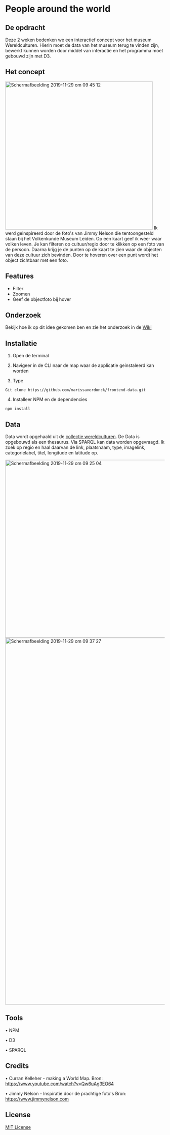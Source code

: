 # People around the world

## De opdracht
Deze 2 weken bedenken we een interactief concept voor het museum Wereldculturen. Hierin moet de data van het museum terug te vinden zijn, bewerkt kunnen worden door middel van interactie en het programma moet gebouwd zijn met D3.

## Het concept

<img width="466" alt="Schermafbeelding 2019-11-29 om 09 45 12" src="https://user-images.githubusercontent.com/43657951/69856043-03b36a80-128d-11ea-8cca-362c737bfa1d.png">
Ik werd geinspireerd door de foto's van Jimmy Nelson die tentoongesteld staan bij het Volkenkunde Museum Leiden.
Op een kaart geef ik weer waar volken leven. Je kan filteren op cultuur/regio door te klikken op een foto van de persoon. Daarna krijg je de punten op de kaart te zien waar de objecten van deze cultuur zich bevinden. Door te hoveren over een punt wordt het object zichtbaar met een foto.

## Features
* Filter
* Zoomen
* Geef de objectfoto bij hover

## Onderzoek
Bekijk hoe ik op dit idee gekomen ben en zie het onderzoek in de [Wiki](https://github.com/marissaverdonck/frontend-data/wiki)

## Installatie
1. Open de terminal

2. Navigeer in de CLI naar de map waar de applicatie geinstaleerd kan worden

3. Type <br/>
```
Git clone https://github.com/marissaverdonck/frontend-data.git
```

4. Installeer NPM en de dependencies<br/>
```
npm install
```

## Data
Data wordt opgehaald uit de [collectie wereldculturen](https://collectie.wereldculturen.nl). De Data is opgebouwd als een thesaurus. Via SPARQL kan data worden opgevraagd. Ik zoek op regio en haal daarvan de link, plaatsnaam, type, imagelink, categorielabel, titel, longitude en latitude op.

<img width="560" alt="Schermafbeelding 2019-11-29 om 09 25 04" src="https://user-images.githubusercontent.com/43657951/69854764-2f812100-128a-11ea-87cb-06915a84a716.png">

<img width="1155" alt="Schermafbeelding 2019-11-29 om 09 37 27" src="https://user-images.githubusercontent.com/43657951/69855469-e29e4a00-128b-11ea-942b-5a60ee5f4240.png">

## Tools

• NPM

• D3

• SPARQL

## Credits

• Curran Kelleher - making a World Map. Bron: https://www.youtube.com/watch?v=Qw6uAg3EO64

• Jimmy Nelson - Inspiratie door de prachtige foto's Bron: https://www.jimmynelson.com

## License
[MIT License](https://github.com/marissaverdonck/functional-programming/blob/master/license)
